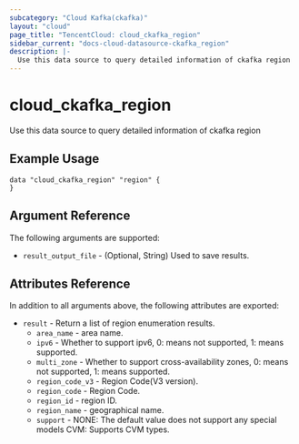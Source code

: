 ```yaml
---
subcategory: "Cloud Kafka(ckafka)"
layout: "cloud"
page_title: "TencentCloud: cloud_ckafka_region"
sidebar_current: "docs-cloud-datasource-ckafka_region"
description: |-
  Use this data source to query detailed information of ckafka region
---
```


# cloud_ckafka_region

Use this data source to query detailed information of ckafka region

## Example Usage

```hcl
data "cloud_ckafka_region" "region" {
}
```

## Argument Reference

The following arguments are supported:

* `result_output_file` - (Optional, String) Used to save results.

## Attributes Reference

In addition to all arguments above, the following attributes are exported:

* `result` - Return a list of region enumeration results.
  * `area_name` - area name.
  * `ipv6` - Whether to support ipv6, 0: means not supported, 1: means supported.
  * `multi_zone` - Whether to support cross-availability zones, 0: means not supported, 1: means supported.
  * `region_code_v3` - Region Code(V3 version).
  * `region_code` - Region Code.
  * `region_id` - region ID.
  * `region_name` - geographical name.
  * `support` - NONE: The default value does not support any special models CVM: Supports CVM types.


